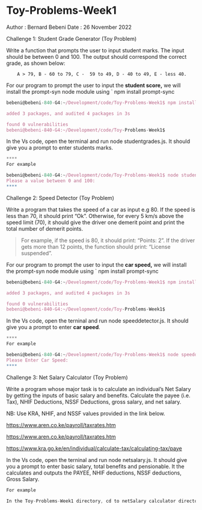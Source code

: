 # Toy-Problems-Week1

Author : Bernard Bebeni
Date : 26 November 2022


Challenge 1: Student Grade Generator (Toy Problem)

Write a function that prompts the user to input student marks. The input should be between 0 and 100. The output should correspond the correct grade, as shown below: 

        A > 79, B - 60 to 79, C -  59 to 49, D - 40 to 49, E - less 40.

For our program to prompt the user to input the **student score,** we will install the prompt-syn node module using `
npm install prompt-sync

```javascript
bebeni@bebeni-840-G4:~/Development/code/Toy-Problems-Week1$ npm install prompt-sync

added 3 packages, and audited 4 packages in 3s

found 0 vulnerabilities
bebeni@bebeni-840-G4:~/Development/code/Toy-Problems-Week1$ 

```
In the Vs code, open the terminal and run node studentgrades.js. It should give you a prompt to enter students marks.


```javascript
****
For example 

bebeni@bebeni-840-G4:~/Development/code/Toy-Problems-Week1$ node studentgrades.js
Please a value between 0 and 100: 
****
```



Challenge 2: Speed Detector (Toy Problem)

Write a program that takes the speed of a car as input e.g 80. If the speed is less than 70, it should print “Ok”. Otherwise, for every 5 km/s above the speed limit (70), it should give the driver one demerit point and print the total number of demerit points.

   > For example, if the speed is 80, it should print: “Points: 2”. If the driver gets more than 12 points, the function should print: “License suspended”.

For our program to prompt the user to input the **car speed,** we will install the prompt-syn node module using `
npm install prompt-sync

```javascript
bebeni@bebeni-840-G4:~/Development/code/Toy-Problems-Week1$ npm install prompt-sync

added 3 packages, and audited 4 packages in 3s

found 0 vulnerabilities
bebeni@bebeni-840-G4:~/Development/code/Toy-Problems-Week1$ 

```

In the Vs code, open the terninal and run node speeddetector.js. It should give you a prompt to enter **car speed**.
```javascript
****
For example 

bebeni@bebeni-840-G4:~/Development/code/Toy-Problems-Week1$ node speeddetector.js
Please Enter Car Speed: 
****

```



Challenge 3: Net Salary Calculator (Toy Problem)

Write a program whose major task is to calculate an individual’s Net Salary by getting the inputs of basic salary and benefits. Calculate the payee (i.e. Tax), NHIF Deductions, NSSF Deductions, gross salary, and net salary. 

NB: Use KRA, NHIF, and NSSF values provided in the link below.

https://www.aren.co.ke/payroll/taxrates.htm 

https://www.aren.co.ke/payroll/taxrates.htm

https://www.kra.go.ke/en/individual/calculate-tax/calculating-tax/paye


In the Vs code, open the terninal and run node netsalary.js. It should give you a prompt to enter basic salary, total benefits and pensionable. It the calculates and outputs the PAYEE, NHIF deductions, NSSF deductions, Gross Salary.

```javascript
For example 

In the Toy-Problems-Week1 directory, cd to netSalary calculator directory using the cd netSalary calculator command and then run node netSalary.js and enter your gross monthly salary